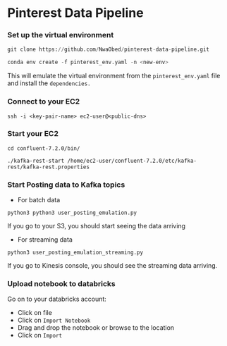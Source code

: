 # Pinterest Data Pipeline


### Set up the virtual environment

```python
git clone https://github.com/NwaObed/pinterest-data-pipeline.git

conda env create -f pinterest_env.yaml -n <new-env>
```
This will emulate the virtual environment from the `pinterest_env.yaml` file and install the `dependencies.`

### Connect to your EC2
```ssh -i <key-pair-name> ec2-user@<public-dns> ```

### Start your EC2
```
cd confluent-7.2.0/bin/

./kafka-rest-start /home/ec2-user/confluent-7.2.0/etc/kafka-rest/kafka-rest.properties
```
### Start Posting data to Kafka topics
- For batch data
```
python3 python3 user_posting_emulation.py
```
If you go to your S3, you should start seeing the data arriving

- For streaming data
```
python3 user_posting_emulation_streaming.py
```
If you go to Kinesis console, you should see the streaming data arriving.

### Upload notebook to databricks
Go on to your databricks account:
- Click on file
- Click on `Import Notebook`
- Drag and drop the notebook or browse to the location
- Click on `Import`